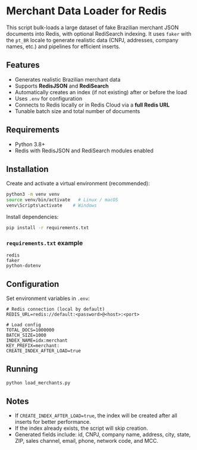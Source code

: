 # Merchant Data Loader for Redis

This script bulk-loads a large dataset of fake Brazilian merchant JSON documents into Redis,
with optional RediSearch indexing. It uses `faker` with the `pt_BR` locale to generate realistic data
(CNPJ, addresses, company names, etc.) and pipelines for efficient inserts.

## Features

- Generates realistic Brazilian merchant data
- Supports **RedisJSON** and **RediSearch**
- Automatically creates an index (if not existing) after or before the load
- Uses `.env` for configuration
- Connects to Redis locally or in Redis Cloud via a **full Redis URL**
- Tunable batch size and total number of documents

## Requirements

- Python 3.8+
- Redis with RedisJSON and RediSearch modules enabled

## Installation

Create and activate a virtual environment (recommended):

```bash
python3 -m venv venv
source venv/bin/activate   # Linux / macOS
venv\Scripts\activate    # Windows
```

Install dependencies:

```bash
pip install -r requirements.txt
```

### `requirements.txt` example

```
redis
faker
python-dotenv
```

## Configuration

Set environment variables in `.env`:

```env
# Redis connection (local by default)
REDIS_URL=redis://default:<password>@<host>:<port>

# Load config
TOTAL_DOCS=1000000
BATCH_SIZE=1000
INDEX_NAME=idx:merchant
KEY_PREFIX=merchant:
CREATE_INDEX_AFTER_LOAD=true
```

## Running

```bash
python load_merchants.py
```

## Notes

- If `CREATE_INDEX_AFTER_LOAD=true`, the index will be created after all inserts for better performance.
- If the index already exists, the script will skip creation.
- Generated fields include: id, CNPJ, company name, address, city, state, ZIP, sales channel, email, phone, network code, and MCC.

